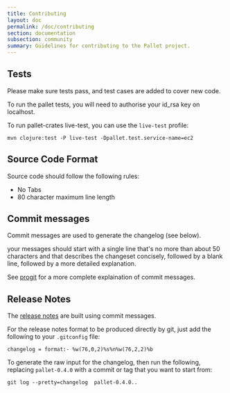 ```yaml
---
title: Contributing
layout: doc
permalink: /doc/contributing
section: documentation
subsection: community
summary: Guidelines for contributing to the Pallet project.
---
```

## Tests

Please make sure tests pass, and test cases are added to cover new code.

To run the pallet tests, you will need to authorise your id_rsa key on
localhost.

To run pallet-crates live-test, you can use the `live-test` profile:

    mvn clojure:test -P live-test -Dpallet.test.service-name=ec2

## Source Code Format

Source code should follow the following rules:
- No Tabs
- 80 character maximum line length

## Commit messages

Commit messages are used to generate the changelog (see below).

your messages should start with a single line that's no more than about 50
characters and that describes the changeset concisely, followed by a blank line,
followed by a more detailed explanation.

See [progit](http://progit.org/book/ch5-2.html#commit_guidelines) for a more
complete explaination of commit messages.

## Release Notes

The
[release notes](https://github.com/pallet/pallet/blob/support/0.7.x/ReleaseNotes.md)
are built using commit messages.

For the release notes format to be produced directly by git, just add the
following to your `.gitconfig` file:

    changelog = format:- %w(76,0,2)%s%n%w(76,2,2)%b

To generate the raw input for the changelog, then run the following, replacing
`pallet-0.4.0` with a commit or tag that you want to start from:

    git log --pretty=changelog  pallet-0.4.0..
